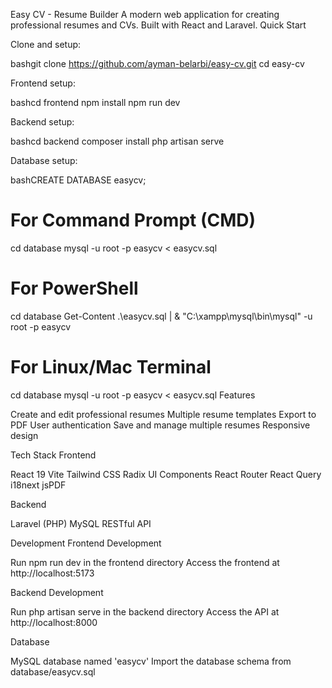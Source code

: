 Easy CV - Resume Builder
A modern web application for creating professional resumes and CVs. Built with React and Laravel.
Quick Start

Clone and setup:

bashgit clone https://github.com/ayman-belarbi/easy-cv.git
cd easy-cv

Frontend setup:

bashcd frontend
npm install
npm run dev

Backend setup:

bashcd backend
composer install
php artisan serve

Database setup:

bashCREATE DATABASE easycv;

# For Command Prompt (CMD)
cd database
mysql -u root -p easycv < easycv.sql

# For PowerShell
cd database
Get-Content .\easycv.sql | & "C:\xampp\mysql\bin\mysql" -u root -p easycv

# For Linux/Mac Terminal
cd database
mysql -u root -p easycv < easycv.sql
Features

Create and edit professional resumes
Multiple resume templates
Export to PDF
User authentication
Save and manage multiple resumes
Responsive design

Tech Stack
Frontend

React 19
Vite
Tailwind CSS
Radix UI Components
React Router
React Query
i18next
jsPDF

Backend

Laravel (PHP)
MySQL
RESTful API

Development
Frontend Development

Run npm run dev in the frontend directory
Access the frontend at http://localhost:5173

Backend Development

Run php artisan serve in the backend directory
Access the API at http://localhost:8000

Database

MySQL database named 'easycv'
Import the database schema from database/easycv.sql
